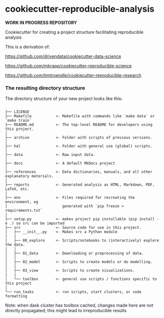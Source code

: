 # cookiecutter-reproducible-analysis

**WORK IN PROGRESS REPOSITORY**

Cookiecutter for creating a project structure facilitating reproducible analysis 

This is a derivation of: 

https://github.com/drivendata/cookiecutter-data-science

https://github.com/mkrapp/cookiecutter-reproducible-science

https://github.com/timtroendle/cookiecutter-reproducible-research


### The resulting directory structure

The directory structure of your new project looks like this: 

```

├── LICENSE
├── Makefile           <- Makefile with commands like `make data` or `make train`
├── README.md          <- The top-level README for developers using this project.
│
├── archive            <- Folder with scripts of previous versions.
│
├── hal                <- Folder with general use (global) scripts.
│
├── data               <- Raw input data.
│
├── docs               <- A default MkDocs project
│
├── references         <- Data dictionaries, manuals, and all other explanatory materials.
│
├── reports            <- Generated analysis as HTML, Markdown, PDF, LaTeX, etc.
│
├── env                <- Files required for recreating the environment, eg
│                         generated with `pip freeze > requirements.txt`
│
├── setup.py           <- makes project pip installable (pip install -e .) so src can be imported
├── src                <- Source code for use in this project.
│   ├── __init__.py    <- Makes src a Python module
|   |
|   ├── 00_explore     <- Scripts/notebooks to (interactively) explore the data.
│   │
│   ├── 01_data        <- Downloading or preprocessing of data.
│   │
│   ├── 02_model       <- Scripts to create models or do modelling.
│   │
│   ├── 03_view        <- Scripts to create visualizations.
|   |
│   └── toolbox        <- general use scripts / functions specific to this project   
│
└── run_tasks          <- run scripts, start clusters, or code formatting

```

Note: when dask cluster has toolbox cached, changes made here are not directly propagated;
this might lead to irreproducible results